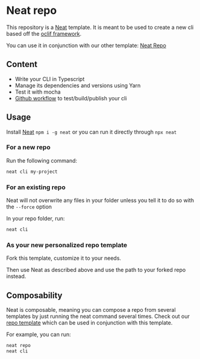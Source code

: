 # Neat repo

This repository is a [Neat](https://github.com/olivr-com/neat) template. It is meant to be used to create a new cli based off the [oclif framework](https://oclif.io/).

You can use it in conjunction with our other template: [Neat Repo](https://github.com/olivr-templates/neat-repo)

## Content

- Write your CLI in Typescript
- Manage its dependencies and versions using Yarn
- Test it with mocha
- [Github workflow](.github/workflows/cli.yml) to test/build/publish your cli

## Usage

Install [Neat](https://github.com/olivr-com/neat) `npm i -g neat` or you can run it directly through `npx neat`

### For a new repo

Run the following command:

```sh
neat cli my-project
```

### For an existing repo

Neat will not overwrite any files in your folder unless you tell it to do so with the `--force` option

In your repo folder, run:

```sh
neat cli
```

### As your new personalized repo template

Fork this template, customize it to your needs.

Then use Neat as described above and use the path to your forked repo instead.

## Composability

Neat is composable, meaning you can compose a repo from several templates by just running the neat command several times.
Check out our [repo template](https://github.com/olivr-templates/neat-repo) which can be used in conjunction with this template.

For example, you can run:

```sh
neat repo
neat cli
```
